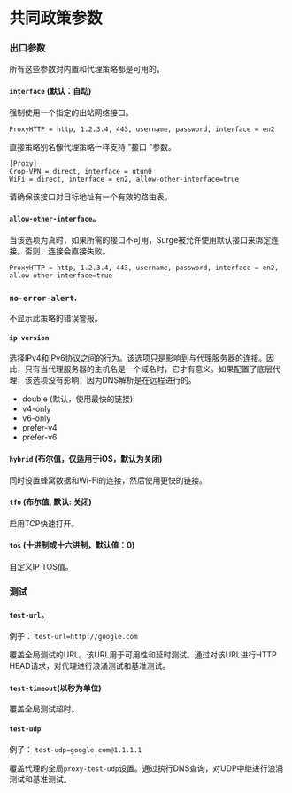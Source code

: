 # 共同政策参数

### 出口参数

所有这些参数对内置和代理策略都是可用的。

#### `interface` (默认：自动)

强制使用一个指定的出站网络接口。

```
ProxyHTTP = http, 1.2.3.4, 443, username, password, interface = en2
```

直接策略别名像代理策略一样支持 "接口 "参数。

```
[Proxy]
Crop-VPN = direct, interface = utun0
WiFi = direct, interface = en2, allow-other-interface=true
```

请确保该接口对目标地址有一个有效的路由表。

#### `allow-other-interface`。

当该选项为真时，如果所需的接口不可用，Surge被允许使用默认接口来绑定连接。否则，连接会直接失败。

```
ProxyHTTP = http, 1.2.3.4, 443, username, password, interface = en2, allow-other-interface=true
```

### `no-error-alert`.

不显示此策略的错误警报。

#### `ip-version`

选择IPv4和IPv6协议之间的行为。该选项只是影响到与代理服务器的连接。因此，只有当代理服务器的主机名是一个域名时，它才有意义。如果配置了底层代理，该选项没有影响，因为DNS解析是在远程进行的。

- double (默认，使用最快的链接)
- v4-only
- v6-only
- prefer-v4
- prefer-v6

#### `hybrid` (布尔值，仅适用于iOS，默认为关闭)

同时设置蜂窝数据和Wi-Fi的连接，然后使用更快的链接。

#### `tfo` (布尔值, 默认: 关闭)

启用TCP快速打开。

#### `tos` (十进制或十六进制，默认值：0)

自定义IP TOS值。

### 测试

#### `test-url`。

例子：
`test-url=http://google.com`

覆盖全局测试的URL。该URL用于可用性和延时测试。通过对该URL进行HTTP HEAD请求，对代理进行浪涌测试和基准测试。


#### `test-timeout`(以秒为单位)
 
覆盖全局测试超时。

#### `test-udp`

例子：
`test-udp=google.com@1.1.1.1`

覆盖代理的全局`proxy-test-udp`设置。通过执行DNS查询，对UDP中继进行浪涌测试和基准测试。
